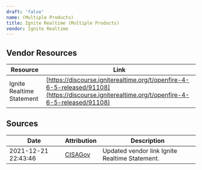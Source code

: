 ```yaml
---
draft: 'false'
name: (Multiple Products)
title: Ignite Realtime (Multiple Products)
vendor: Ignite Realtime
---
```


## Vendor Resources
| Resource | Link |
| --- | --- |
| Ignite Realtime Statement | [https://discourse.igniterealtime.org/t/openfire-4-6-5-released/91108](https://discourse.igniterealtime.org/t/openfire-4-6-5-released/91108) |



## Sources
| Date | Attribution | Description |
| --- | --- | --- |
| 2021-12-21 22:43:46 | [CISAGov](https://raw.githubusercontent.com/cisagov/log4j-affected-db/develop/README.md) | Updated vendor link Ignite Realtime Statement.  |
